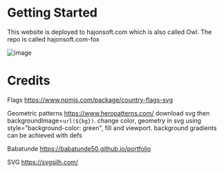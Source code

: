 # Getting Started

This website is deployed to hajonsoft.com which is also called Owl. The repo is called hajonsoft.com-fox

![image](https://user-images.githubusercontent.com/9623964/118429025-987a7580-b685-11eb-9c23-87ae253455ae.png)


# Credits

Flags https://www.npmjs.com/package/country-flags-svg

Geometric patterns https://www.heropatterns.com/  download svg then backgroundImage=`url(${bg})`. change color, geometry in svg using style="background-color: green", fill and viewport. background gradients can be achieved with defs

Babatunde https://babatunde50.github.io/portfolio

SVG https://svgsilh.com/
